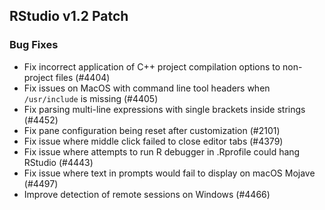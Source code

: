 
## RStudio v1.2 Patch

### Bug Fixes

- Fix incorrect application of C++ project compilation options to non-project files (#4404)
- Fix issues on MacOS with command line tool headers when `/usr/include` is missing (#4405)
- Fix parsing multi-line expressions with single brackets inside strings (#4452)
- Fix pane configuration being reset after customization (#2101)
- Fix issue where middle click failed to close editor tabs (#4379)
- Fix issue where attempts to run R debugger in .Rprofile could hang RStudio (#4443)
- Fix issue where text in prompts would fail to display on macOS Mojave (#4497)
- Improve detection of remote sessions on Windows (#4466)

